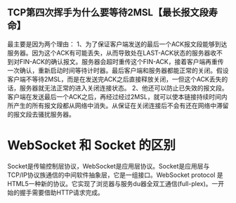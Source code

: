 ## TCP第四次挥手为什么要等待2MSL【最长报文段寿命】
最主要是因为两个理由：
1、为了保证客户端发送的最后一个ACK报文段能够到达服务器。因为这个ACK有可能丢失，从而导致处在LAST-ACK状态的服务器收不到对FIN-ACK的确认报文。服务器会超时重传这个FIN-ACK，接着客户端再重传一次确认，重新启动时间等待计时器。最后客户端和服务器都能正常的关闭。假设客户端不等待2MSL，而是在发送完ACK之后直接释放关闭，一但这个ACK丢失的话，服务器就无法正常的进入关闭连接状态。
2、他还可以防止已失效的报文段。客户端在发送最后一个ACK之后，再经过经过2MSL，就可以使本链接持续时间内所产生的所有报文段都从网络中消失。从保证在关闭连接后不会有还在网络中滞留的报文段去骚扰服务器。

# WebSocket 和 Socket 的区别

Socket是传输控制层协议，WebSocket是应用层协议。Socket是应用层与TCP/IP协议族通信的中间软件抽象层，它是一组接口。WebSocket protocol 是HTML5一种新的协议。它实现了浏览器与服务du器全双工通信(full-plex)。一开始的握手需要借助HTTP请求完成。